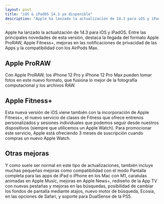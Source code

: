 ```yaml
---
layout: post
title: "iOS & iPadOS 14.3 ya disponible"
description: "Apple ha lanzado la actualización de 14.3 para iOS y iPadOS. Entre las principales novedades de esta versión, destaca la llegada del formato Apple ProRAW, Apple Fitness+, mejoras en las notificaciones de privacidad de las Apps y la compatibilidad con los AirPods Max."
---
```


Apple ha lanzado la actualización de 14.3 para iOS y iPadOS. Entre las principales novedades de esta versión, destaca la llegada del formato Apple ProRAW, Apple Fitness+, mejoras en las notificaciones de privacidad de las Apps y la compatibilidad con los AirPods Max.

## Apple ProRAW
Con Apple ProRAW, los iPhone 12 Pro y iPhone 12 Pro Max pueden tomar fotos en este nuevo formato, que fusiona lo mejor de la fotografía computacional y los archivos RAW.

## Apple Fitness+
Esta nueva versión de iOS viene también con la incorporación de Apple Fitness+, el nuevo servicio de clases de Fitness que ofrece entrenos personalizados y sesiones individuales que podemos seguir desde nuestros dispositivos (siempre que utilicemos un Apple Watch). Para promocionar este servicio, Apple está ofreciendo 3 meses de suscripción cuando compras un nuevo Apple Watch.

## Otras mejoras
Y como suele ser normal en este tipo de actualizaciones, también incluye muchas pequeñas mejoras como compatibilidad con el modo Pantalla completa para las apps de iPad o iPhone en los Mac con M1, caratulas animadas en Apple Music, mejoras en Apple News+, rediseño de la App TV con nuevas pestañas y mejoras en las búsquedas, posibilidad de cambiar los fondos de pantalla mediante atajos, nuevo motor de búsqueda, Ecosia, en las opciones de Safari, y soporte para DualSense de la PS5.
